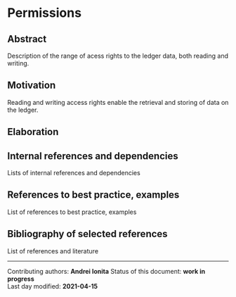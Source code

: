 # Permissions

## Abstract
Description of the range of acess rights to the ledger data, both reading and writing. 

## Motivation
Reading and writing access rights enable the retrieval and storing of data on the ledger.
    
## Elaboration
    
## Internal references and dependencies

Lists of internal references and dependencies 
    
## References to best practice, examples  

List of references to best practice, examples 
	
## Bibliography of selected references

List of references and literature

________

Contributing authors:  **Andrei Ionita**
Status of this document: **work in progress**    
Last day modified: **2021-04-15**  